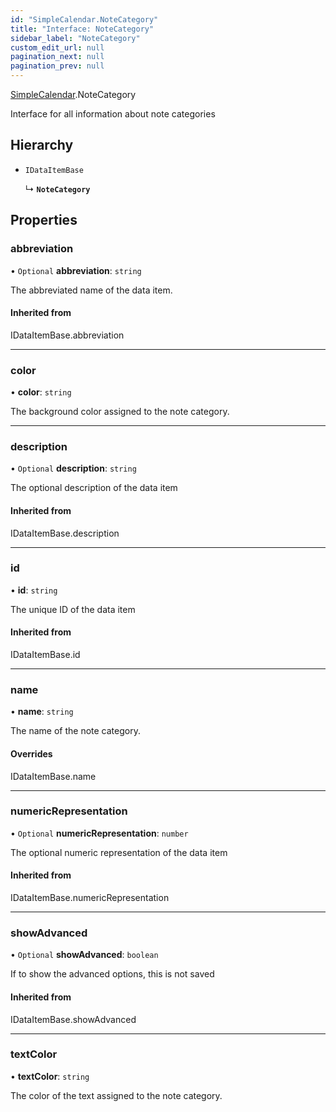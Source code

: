 ```yaml
---
id: "SimpleCalendar.NoteCategory"
title: "Interface: NoteCategory"
sidebar_label: "NoteCategory"
custom_edit_url: null
pagination_next: null
pagination_prev: null
---
```


[SimpleCalendar](../namespaces/SimpleCalendar.md).NoteCategory

Interface for all information about note categories

## Hierarchy

- `IDataItemBase`

  ↳ **`NoteCategory`**

## Properties

### abbreviation

• `Optional` **abbreviation**: `string`

The abbreviated name of the data item.

#### Inherited from

IDataItemBase.abbreviation

___

### color

• **color**: `string`

The background color assigned to the note category.

___

### description

• `Optional` **description**: `string`

The optional description of the data item

#### Inherited from

IDataItemBase.description

___

### id

• **id**: `string`

The unique ID of the data item

#### Inherited from

IDataItemBase.id

___

### name

• **name**: `string`

The name of the note category.

#### Overrides

IDataItemBase.name

___

### numericRepresentation

• `Optional` **numericRepresentation**: `number`

The optional numeric representation of the data item

#### Inherited from

IDataItemBase.numericRepresentation

___

### showAdvanced

• `Optional` **showAdvanced**: `boolean`

If to show the advanced options, this is not saved

#### Inherited from

IDataItemBase.showAdvanced

___

### textColor

• **textColor**: `string`

The color of the text assigned to the note category.
